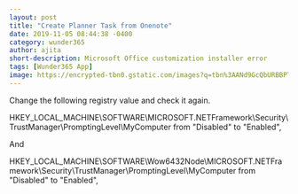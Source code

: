 ```yaml
---
layout: post
title: "Create Planner Task from Onenote"
date: 2019-11-05 08:44:38 -0400
category: wunder365 
author: ajita
short-description: Microsoft Office customization installer error
tags: [Wunder365 App]
image: https://encrypted-tbn0.gstatic.com/images?q=tbn%3AANd9GcQbURBBPTkO7_JuJzDTydHQYSkQzWhk2uZopUtqQF9_cHUKucDy
---
```

Change the following registry value and check it again.  

HKEY_LOCAL_MACHINE\SOFTWARE\MICROSOFT\.NETFramework\Security\TrustManager\PromptingLevel\MyComputer from "Disabled" to "Enabled",  

And  
 
HKEY_LOCAL_MACHINE\SOFTWARE\Wow6432Node\MICROSOFT\.NETFramework\Security\TrustManager\PromptingLevel\MyComputer from "Disabled" to "Enabled", 

 
